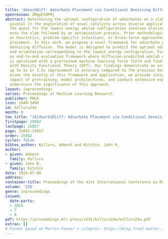 ```yaml
---
title: 'AdsorbDiff: Adsorbate Placement via Conditional Denoising Diffusion'
openreview: ZMgpE58PMj
abstract: Determining the optimal configuration of adsorbates on a slab (adslab) is
  pivotal in the exploration of novel catalysts across diverse applications. Traditionally,
  the quest for the lowest energy adslab configuration involves placing the adsorbate
  onto the slab followed by an optimization process. Prior methodologies have relied
  on heuristics, problem-specific intuitions, or brute-force approaches to guide adsorbate
  placement. In this work, we propose a novel framework for adsorbate placement using
  denoising diffusion. The model is designed to predict the optimal adsorbate site
  and orientation corresponding to the lowest energy configuration. Further, we have
  an end-to-end evaluation framework where diffusion-predicted adslab configuration
  is optimized with a pretrained machine learning force field and finally evaluated
  with Density Functional Theory (DFT). Our findings demonstrate an acceleration of
  up to 5x or 3.5x improvement in accuracy compared to the previous best approach.
  Given the novelty of this framework and application, we provide insights into the
  impact of pretraining, model architectures, and conduct extensive experiments to
  underscore the significance of this approach.
layout: inproceedings
series: Proceedings of Machine Learning Research
publisher: PMLR
issn: 2640-3498
id: kolluru24a
month: 0
tex_title: "{A}dsorb{D}iff: Adsorbate Placement via Conditional Denoising Diffusion"
firstpage: 25042
lastpage: 25057
page: 25042-25057
order: 25042
cycles: false
bibtex_author: Kolluru, Adeesh and Kitchin, John R.
author:
- given: Adeesh
  family: Kolluru
- given: John R.
  family: Kitchin
date: 2024-07-08
address:
container-title: Proceedings of the 41st International Conference on Machine Learning
volume: '235'
genre: inproceedings
issued:
  date-parts:
  - 2024
  - 7
  - 8
pdf: https://proceedings.mlr.press/v235/kolluru24a/kolluru24a.pdf
extras: []
# Format based on Martin Fenner's citeproc: https://blog.front-matter.io/posts/citeproc-yaml-for-bibliographies/
---
```

